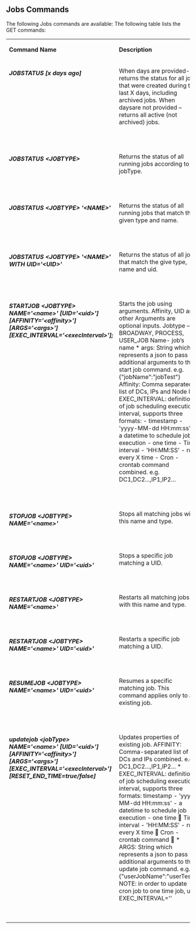 ## Jobs Commands

 The following Jobs commands are available:
The following table lists the GET commands:

<table width="900pxl">
<tbody>
<tr>
<td valign="top" width="300pxl">
<p><strong>Command Name</strong></p>
</td>
<td valign="top" width="400pxl">
<p><strong>Description</strong></p>
</td>
<td valign="top" width="300pxl">
<p><strong>Example</strong></p>
</td>
</tr>



<tr>
<td valign="top" width="300pxl">
<h5>JOBSTATUS [x days ago]</h5>
</td>
<td valign="top" width="400pxl">
<p>When days are provided- returns the status for all jobs that were created during the last X days, including archived jobs. When daysare not provided – returns all active (not archived) jobs.</p>
<p>&nbsp;</p>
</td>
<td valign="top" width="300pxl">
<p>JOBSTATUS;</p>
<p>JOBSTATUS 2 days ago;</p>
</td>
</tr>  



<tr>
<td valign="top" width="300pxl">

<h5>JOBSTATUS &ltJOBTYPE&gt</h5>
</td>
<td valign="top" width="400pxl">

<p>Returns the status of all running jobs according to jobType.</p>
<p>&nbsp;</p>
</td>
<td valign="top" width="300pxl">
<p>JOBSTATUS TestJob1;</p>

</td>
</tr> 

<tr>
<td valign="top" width="300pxl">

<h5>JOBSTATUS &ltJOBTYPE&gt '&ltNAME&gt'</h5>

</td>
<td valign="top" width="400pxl">

<p>Returns the status of all running jobs that match the given type and name.</p>
<p>&nbsp;</p>
</td>
<td valign="top" width="300pxl">

<p>JOBSTATUS USER_JOB'TDM.fnValidateAndRebuildRefTables';</p>
</td>
</tr> 

<tr>
<td valign="top" width="300pxl">

<h5>JOBSTATUS &ltJOBTYPE&gt '&ltNAME&gt' WITH UID='&ltUID&gt'</h5>

</td>
<td valign="top" width="400pxl">

<p>Returns the status of all jobs that match the give type, name and uid.</p>
<p>&nbsp;</p>
</td>
<td valign="top" width="300pxl">

<p>JOBSTATUS PROCESS TestJob2 WITH UID='CUST-TestJob2';</p>

</td>
</tr> 

<tr>
<td valign="top" width="300pxl">

<h5>STARTJOB &ltJOBTYPE&gt NAME='&ltname&gt' [UID='&ltuid&gt'] [AFFINITY='&ltaffinity&gt'] [ARGS='&ltargs&gt'] [EXEC_INTERVAL='&ltexecInterval&gt'];</h5>

</td>
<td valign="top" width="400pxl">

<p>
Starts the job using arguments.
Affinity, UID and other Arguments are optional inputs.
Jobtype – BROADWAY, PROCESS, USER_JOB
Name- job’s name
* args: String which represents a json to pass additional arguments to the start job command. e.g. {"jobName":"jobTest"}
Affinity: Comma separated list of DCs, IPs and Node IDs
EXEC_INTERVAL: definition of job scheduling execution interval, supports three formats:
 - timestamp - 'yyyy-MM-dd HH:mm:ss' - a datetime to schedule job execution - one time
 - Time interval - 'HH:MM:SS' - run every X time
 - Cron - crontab command combined. e.g. DC1,DC2...,IP1,IP2...</p>
<p>&nbsp;</p>

</td>
<td valign="top" width="300pxl">

<p>STARTJOB USERJOB NAME=’CUST-TestJob1' UID='CUST-TestJob1' AFFINITY='10.21.1.85' ARGS={"testName":"Test"} EXEC_INTERVAL='00:00:30';</p>

</td>
</tr> 

<tr>
<td valign="top" width="300pxl">

<h5>STOPJOB &ltJOBTYPE&gt NAME='&ltname&gt'</h5>

</td>
<td valign="top" width="400pxl">

<p>
Stops all matching jobs with this name and type.
</p>
<p>&nbsp;</p>

</td>
<td valign="top" width="300pxl">

<p>STOPJOB PROCESS NAME='CUST-TestJob2';</p>

</td>
</tr> 

 <tr>
<td valign="top" width="300pxl">

<h5>STOPJOB &ltJOBTYPE&gt NAME='&ltname&gt' UID='&ltuid&gt'</h5>

</td>
<td valign="top" width="400pxl">

<p>
Stops a specific job matching a UID.
</p>
<p>&nbsp;</p>
</td>
<td valign="top" width="300pxl">

<p>STOPJOB PROCESS NAME='CUST-TestJob2' UID='CUST-TestJob2';</p>

</td>
</tr> 

 

<tr>
<td valign="top" width="300pxl">

<h5>RESTARTJOB &ltJOBTYPE&gt NAME='&ltname&gt'</h5>

</td>
<td valign="top" width="400pxl">

<p>
Restarts all matching jobs with this name and type.
</p>
<p>&nbsp;</p>
</td>
<td valign="top" width="300pxl">

<p>RESTARTJOB USERJOB NAME='CUST-TestJob1';</p>

</td>
</tr> 

<tr>
<td valign="top" width="300pxl">

<h5>RESTARTJOB &ltJOBTYPE&gt NAME='&ltname&gt' UID='&ltuid&gt'</h5>

</td>
<td valign="top" width="400pxl">

<p>
Restarts a specific job matching a UID.
</p>
<p>&nbsp;</p>
</td>
<td valign="top" width="300pxl">

<p>RESTARTJOB USERJOB NAME='CUST-TestJob1' UID='CUST-TestJob1';</p>

</td>
</tr> 

<tr>
<td valign="top" width="300pxl">

<h5>RESUMEJOB &ltJOBTYPE&gt NAME='&ltname&gt' UID='&ltuid&gt'</h5>

</td>
<td valign="top" width="400pxl">

<p>
Resumes a specific matching job. This command applies only to an existing job.
</p>
<p>&nbsp;</p>
</td>
<td valign="top" width="300pxl">

<p>RESUMEJOB PROCESS NAME='CUST-TestJob2' UID='CUST-TestJob2';</p>

</td>
</tr> 

 <tr>
<td valign="top" width="300pxl">

<h5>updatejob &ltjobType&gt NAME='&ltname&gt' [UID='&ltuid&gt'] [AFFINITY='&ltaffinity&gt'] [ARGS='&ltargs&gt'] [EXEC_INTERVAL='&ltexecInterval&gt'] [RESET_END_TIME=true/false]</h5>

</td>
<td valign="top" width="400pxl">

<p>
Updates properties of existing job.
AFFINITY: Comma-separated list of DCs and IPs combined. e.g. DC1,DC2...,IP1,IP2...
* EXEC_INTERVAL: definition of job scheduling execution interval, supports three formats:
timestamp - 'yyyy-MM-dd HH:mm:ss' - a datetime to schedule job execution - one time
 Time interval - 'HH:MM:SS' - run every X time
 Cron - crontab command
 * ARGS: String which represents a json to pass additional arguments to the update job command. e.g. {"userJobName":"userTest"}
NOTE: in order to update cron job to one time job, use EXEC_INTERVAL=''
</p>
<p>&nbsp;</p>

</td>
<td valign="top" width="300pxl">

<p>UPDATEJOB USERJOB NAME=’CUST-TestJob2' UID='CUST-TestJob2' AFFINITY='10.21.1.85' ARGS={"userJobName":"userTest"} EXEC_INTERVAL='00:00:30';
</p>

</td>
</tr> 

</tbody>
</table>
